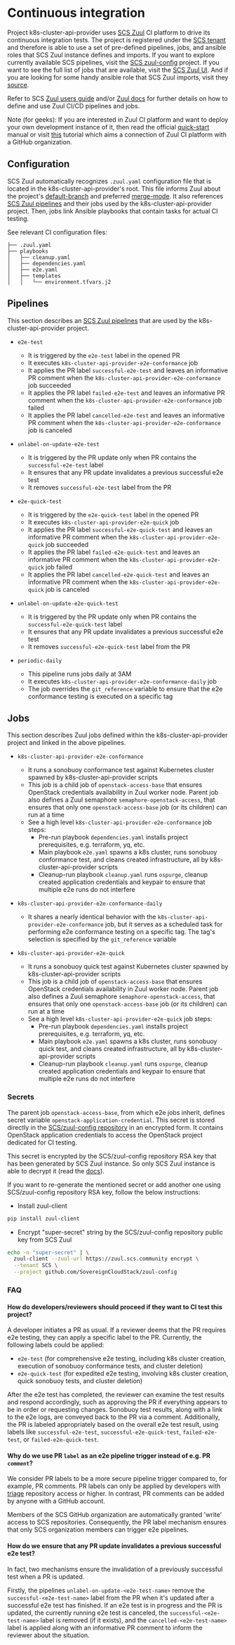 # Continuous integration

Project k8s-cluster-api-provider uses [SCS Zuul](https://zuul.scs.community) CI platform to 
drive its continuous integration tests. The project is registered under the [SCS tenant](https://zuul.scs.community/t/SCS/projects)
and therefore is able to use a set of pre-defined pipelines, jobs, and ansible roles that 
SCS Zuul instance defines and imports. If you want to explore currently available SCS pipelines,
visit the [SCS zuul-config](https://github.com/SovereignCloudStack/zuul-config) project.
If you want to see the full list of jobs that are available, visit the [SCS Zuul UI](https://zuul.scs.community/t/SCS/jobs).
And if you are looking for some handy ansible role that SCS Zuul imports, visit they [source](https://opendev.org/zuul/zuul-jobs/src/branch/master/roles). 

Refer to SCS [Zuul users guide](https://github.com/SovereignCloudStack/docs/pull/54) and/or
[Zuul docs](https://zuul-ci.org/docs/) for further details on how to define and use Zuul
CI/CD pipelines and jobs. 

Note (for geeks): If you are interested in Zuul CI platform and want to deploy your own development instance of it,
then read the official [quick-start](https://zuul-ci.org/docs/zuul/latest/tutorials/quick-start.html) manual
or visit [this](https://github.com/matofederorg/zuul-config) tutorial which aims a connection
of Zuul CI platform with a GitHub organization.

## Configuration

SCS Zuul automatically recognizes `.zuul.yaml` configuration file that is located in the
k8s-cluster-api-provider's root. This file informs Zuul about the project's [default-branch](https://zuul-ci.org/docs/zuul/latest/config/project.html#attr-project.default-branch) and 
preferred [merge-mode](https://zuul-ci.org/docs/zuul/latest/config/project.html#attr-project.merge-mode).
It also references [SCS Zuul pipelines](https://github.com/matofederorg/zuul-config) and
their jobs used by the k8s-cluster-api-provider project. Then, jobs link Ansible playbooks that contain
tasks for actual CI testing. 

See relevant CI configuration files:
```text
├── .zuul.yaml
├── playbooks
│   ├── cleanup.yaml
│   ├── dependencies.yaml
│   ├── e2e.yaml
│   ├── templates
│   │   └── environment.tfvars.j2
```

## Pipelines

This section describes an [SCS Zuul pipelines](https://github.com/SovereignCloudStack/zuul-config/blob/main/zuul.d/gh_pipelines.yaml) that are used by the k8s-cluster-api-provider project.

- `e2e-test`
  - It is triggered by the `e2e-test` label in the opened PR
  - It executes `k8s-cluster-api-provider-e2e-conformance` job
  - It applies the PR label `successful-e2e-test` and leaves an informative PR comment when the `k8s-cluster-api-provider-e2e-conformance` job succeeded
  - It applies the PR label `failed-e2e-test` and leaves an informative PR comment when the `k8s-cluster-api-provider-e2e-conformance` job failed
  - It applies the PR label `cancelled-e2e-test` and leaves an informative PR comment when the `k8s-cluster-api-provider-e2e-conformance` job is canceled

- `unlabel-on-update-e2e-test`
  - It is triggered by the PR update only when PR contains the `successful-e2e-test` label
  - It ensures that any PR update invalidates a previous successful e2e test
  - It removes `successful-e2e-test` label from the PR

- `e2e-quick-test`
  - It is triggered by the `e2e-quick-test` label in the opened PR
  - It executes `k8s-cluster-api-provider-e2e-quick` job
  - It applies the PR label `successful-e2e-quick-test` and leaves an informative PR comment when the `k8s-cluster-api-provider-e2e-quick` job succeeded
  - It applies the PR label `failed-e2e-quick-test` and leaves an informative PR comment when the `k8s-cluster-api-provider-e2e-quick` job failed
  - It applies the PR label `cancelled-e2e-quick-test` and leaves an informative PR comment when the `k8s-cluster-api-provider-e2e-quick` job is canceled

- `unlabel-on-update-e2e-quick-test`
  - It is triggered by the PR update only when PR contains the `successful-e2e-quick-test` label
  - It ensures that any PR update invalidates a previous successful e2e test
  - It removes `successful-e2e-quick-test` label from the PR

- `periodic-daily`
  - This pipeline runs jobs daily at 3AM
  - It executes `k8s-cluster-api-provider-e2e-conformance-daily` job
  - The job overrides the `git_reference` variable to ensure that the e2e conformance testing is executed on a specific tag

## Jobs

This section describes Zuul jobs defined within the k8s-cluster-api-provider project and linked in the above pipelines.

- `k8s-cluster-api-provider-e2e-conformance`
  - It runs a sonobuoy conformance test against Kubernetes cluster spawned by k8s-cluster-api-provider scripts
  - This job is a child job of `openstack-access-base` that ensures OpenStack credentials
    availability in Zuul worker node. Parent job also defines a Zuul semaphore `semaphore-openstack-access`,
    that ensures that only one `openstack-access-base` job (or its children) can run at a time
  - See a high level `k8s-cluster-api-provider-e2e-conformance` job steps:
    - Pre-run playbook `dependencies.yaml` installs project prerequisites, e.g. terraform, yq, etc. 
    - Main playbook `e2e.yaml` spawns a k8s cluster, runs sonobuoy conformance test, and cleans created infrastructure, all by k8s-cluster-api-provider scripts
    - Cleanup-run playbook `cleanup.yaml` runs `ospurge`, cleanup created application credentials and keypair to ensure that multiple e2e runs do not interfere

- `k8s-cluster-api-provider-e2e-conformance-daily`
  - It shares a nearly identical behavior with the `k8s-cluster-api-provider-e2e-conformance` job,
    but it serves as a scheduled task for performing e2e conformance testing on a specific tag. The tag's selection is specified by the `git_reference` variable

- `k8s-cluster-api-provider-e2e-quick`
  - It runs a sonobuoy quick test against Kubernetes cluster spawned by k8s-cluster-api-provider scripts
  - This job is a child job of `openstack-access-base` that ensures OpenStack credentials
    availability in Zuul worker node. Parent job also defines a Zuul semaphore `semaphore-openstack-access`,
    that ensures that only one `openstack-access-base` job (or its children) can run at a time
  - See a high level `k8s-cluster-api-provider-e2e-quick` job steps:
    - Pre-run playbook `dependencies.yaml` installs project prerequisites, e.g. terraform, yq, etc. 
    - Main playbook `e2e.yaml` spawns a k8s cluster, runs sonobuoy quick test, and cleans created infrastructure, all by k8s-cluster-api-provider scripts
    - Cleanup-run playbook `cleanup.yaml` runs `ospurge`, cleanup created application credentials and keypair to ensure that multiple e2e runs do not interfere

### Secrets

The parent job `openstack-access-base`, from which e2e jobs inherit, defines secret variable `openstack-application-credential`. 
This secret is stored directly in the [SCS/zuul-config repository](https://github.com/SovereignCloudStack/zuul-config/blob/main/zuul.d/secrets.yaml) in an encrypted form.
It contains OpenStack application credentials to access the OpenStack project dedicated for CI testing.

This secret is encrypted by the SCS/zuul-config repository RSA key that has been generated by SCS Zuul instance.
So only SCS Zuul instance is able to decrypt it (read the [docs](https://zuul-ci.org/docs/zuul/latest/project-config.html#encryption)).

If you want to re-generate the mentioned secret or add another one using SCS/zuul-config repository RSA key, follow the below instructions:

- Install zuul-client
```bash
pip install zuul-client
```

- Encrypt "super-secret" string by the SCS/zuul-config repository public key from SCS Zuul
```bash
echo -n "super-secret" | \
  zuul-client --zuul-url https://zuul.scs.community encrypt \
  --tenant SCS \
  --project github.com/SovereignCloudStack/zuul-config
```

### FAQ

#### How do developers/reviewers should proceed if they want to CI test this project?

A developer initiates a PR as usual. If a reviewer deems that the PR requires e2e testing,
they can apply a specific label to the PR.
Currently, the following labels could be applied:
- `e2e-test` (for comprehensive e2e testing, including k8s cluster creation, execution of sonobuoy conformance tests, and cluster deletion)
- `e2e-quick-test` (for expedited e2e testing, involving k8s cluster creation, quick sonobuoy tests, and cluster deletion)

After the e2e test has completed, the reviewer can examine the test results and respond
accordingly, such as approving the PR if everything appears to be in order or requesting changes.
Sonobuoy test results, along with a link to the e2e logs, are conveyed back to the PR via a comment.
Additionally, the PR is labeled appropriately based on the overall e2e test result, using labels like
`successful-e2e-test`, `successful-e2e-quick-test`, `failed-e2e-test`, or `failed-e2e-quick-test`.

#### Why do we use PR `label` as an e2e pipeline trigger instead of e.g. PR `comment`?

We consider PR labels to be a more secure pipeline trigger compared to, for example, PR comments.
PR labels can only be applied by developers with [triage](https://docs.github.com/en/organizations/managing-user-access-to-your-organizations-repositories/managing-repository-roles/repository-roles-for-an-organization#permissions-for-each-role) repository access or higher. 
In contrast, PR comments can be added by anyone with a GitHub account.

Members of the SCS GitHub organization are automatically granted 'write' access to SCS repositories.
Consequently, the PR label mechanism ensures that only SCS organization members can trigger e2e pipelines.

#### How do we ensure that any PR update invalidates a previous successful e2e test?
 
In fact, two mechanisms ensure the invalidation of a previously successful test when a PR is updated. 

Firstly, the pipelines `unlabel-on-update-<e2e-test-name>` remove the `successful-<e2e-test-name>` label
from the PR when it's updated after a successful e2e test has finished.
If an e2e test is in progress and the PR is updated, the currently running e2e test is
canceled, the `successful-<e2e-test-name>` label is removed (if it exists), and the
`cancelled-<e2e-test-name>` label is applied along with an informative PR comment to
inform the reviewer about the situation.
